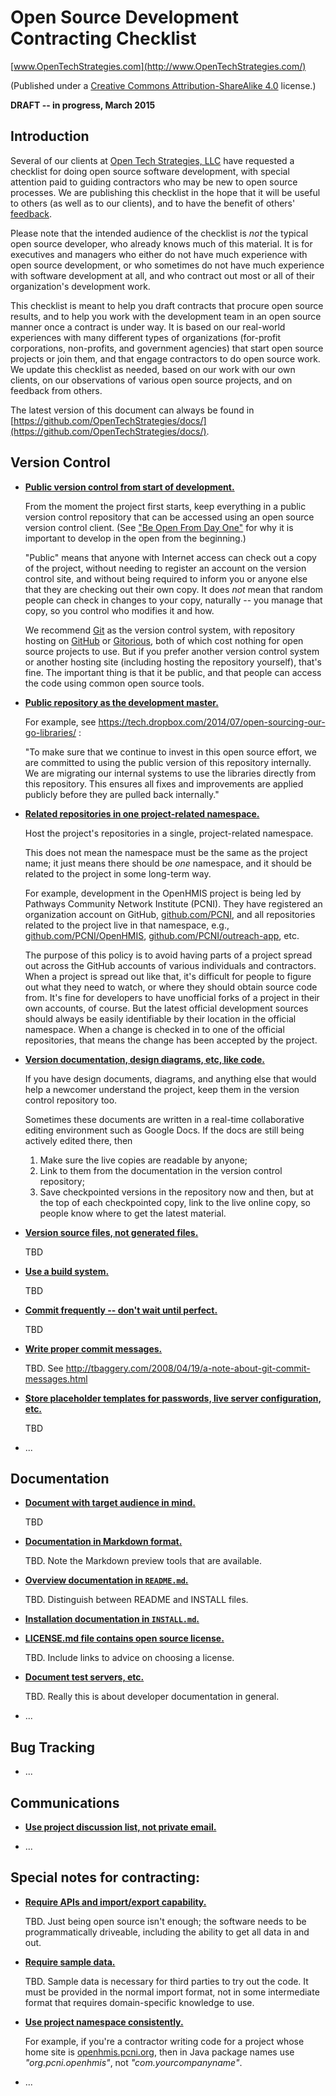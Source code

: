 # Open Source Development Contracting Checklist

[www.OpenTechStrategies.com](http://www.OpenTechStrategies.com/)

(Published under a [Creative Commons Attribution-ShareAlike 4.0](https://creativecommons.org/licenses/by-sa/4.0/) license.)

**DRAFT -- in progress, March 2015**

Introduction
------------

Several of our clients at [Open Tech Strategies,
LLC](http://OpenTechStrategies.com/) have requested a checklist for
doing open source software development, with special attention paid to
guiding contractors who may be new to open source processes.  We are
publishing this checklist in the hope that it will be useful to others
(as well as to our clients), and to have the benefit of others'
[feedback](https://github.com/OpenTechStrategies/docs/issues).

Please note that the intended audience of the checklist is _not_ the
typical open source developer, who already knows much of this
material.  It is for executives and managers who either do not have
much experience with open source development, or who sometimes do not
have much experience with software development at all, and who
contract out most or all of their organization's development work.

This checklist is meant to help you draft contracts that procure open
source results, and to help you work with the development team in an
open source manner once a contract is under way.  It is based on our
real-world experiences with many different types of organizations
(for-profit corporations, non-profits, and government agencies) that
start open source projects or join them, and that engage contractors
to do open source work.  We update this checklist as needed, based on
our work with our own clients, on our observations of various open
source projects, and on feedback from others.

The latest version of this document can always be found in
[https://github.com/OpenTechStrategies/docs/](https://github.com/OpenTechStrategies/docs/).

Version Control
---------------

* <a href="#use-public-vc" id="use-public-vc">**Public version control from start of development.**</a>

    From the moment the project first starts, keep everything in a
    public version control repository that can be accessed using an open
    source version control client.  (See ["Be Open From Day
    One"](http://opentechstrategies.com/resources#be-open-from-day-one)
    for why it is important to develop in the open from the beginning.)
  
    "Public" means that anyone with Internet access can check out a copy
    of the project, without needing to register an account on the
    version control site, and without being required to inform you or
    anyone else that they are checking out their own copy.  It does
    _not_ mean that random people can check in changes to your copy,
    naturally -- you manage that copy, so you control who modifies it
    and how.
  
    We recommend [Git](http://git-scm.com/) as the version control
    system, with repository hosting on [GitHub](https://github.com/) or
    [Gitorious](https://gitorious.org/), both of which cost nothing for
    open source projects to use.  But if you prefer another version
    control system or another hosting site (including hosting the
    repository yourself), that's fine.  The important thing is that it
    be public, and that people can access the code using common
    open source tools.
  
* <a href="#public-vc-is-master" id="public-vc-is-master">**Public repository as the development master.**</a>
  
    For example, see https://tech.dropbox.com/2014/07/open-sourcing-our-go-libraries/ :
  
    "To make sure that we continue to invest in this open source effort, we are committed to using the public version of this repository internally. We are migrating our internal systems to use the libraries directly from this repository. This ensures all fixes and improvements are applied publicly before they are pulled back internally."
  
* <a href="#vc-namespace" id="vc-namespace">**Related repositories in one project-related namespace.**</a>
  
    Host the project's repositories in a single, project-related
    namespace.
  
    This does not mean the namespace must be the same as the project
    name; it just means there should be _one_ namespace, and it should
    be related to the project in some long-term way.
  
    For example, development in the OpenHMIS project is being led by
    Pathways Community Network Institute (PCNI).  They have registered
    an organization account on GitHub,
    [github.com/PCNI](https://github.com/PCNI/), and all repositories
    related to the project live in that namespace, e.g.,
    [github.com/PCNI/OpenHMIS](https://github.com/PCNI/OpenHMIS),
    [github.com/PCNI/outreach-app](https://github.com/PCNI/outreach-app),
    etc.
  
    The purpose of this policy is to avoid having parts of a project
    spread out across the GitHub accounts of various individuals and
    contractors.  When a project is spread out like that, it's difficult
    for people to figure out what they need to watch, or where they
    should obtain source code from.  It's fine for developers to have
    unofficial forks of a project in their own accounts, of course.  But
    the latest official development sources should always be easily
    identifiable by their location in the official namespace.  When a
    change is checked in to one of the official repositories, that means
    the change has been accepted by the project.
  
* <a href="#vc-docs-etc" id="vc-docs-etc" >**Version documentation, design diagrams, etc, like code.**</a>
  
    If you have design documents, diagrams, and anything else that would
    help a newcomer understand the project, keep them in the version
    control repository too.
  
    Sometimes these documents are written in a real-time collaborative
    editing environment such as Google Docs.  If the docs are still
    being actively edited there, then
  
    1. Make sure the live copies are readable by anyone;
    2. Link to them from the documentation in the version control repository;
    3. Save checkpointed versions in the repository now and then,
       but at the top of each checkpointed copy, link to the live online
       copy, so people know where to get the latest material.
  
* <a href="#vc-sources-only" id="vc-sources-only" >**Version source files, not generated files.**</a>
  
    TBD
  
* <a href="#build-system" id="build-system" >**Use a build system.**</a>
  
    TBD
  
* <a href="#commit-often" id="commit-often" >**Commit frequently -- don't wait until perfect.**</a>
  
    TBD
  
* <a href="#commit-messages" id="commit-messages" >**Write proper commit messages.**</a>
  
    TBD.  See http://tbaggery.com/2008/04/19/a-note-about-git-commit-messages.html
  
* <a href="#placeholders-for-sensitive-data" id="placeholders-for-sensitive-data" >**Store placeholder templates for passwords, live server configuration, etc.**</a>
  
    TBD
  
* ...

Documentation
-------------

* <a href="#doc-audience" id="doc-audience" >**Document with target audience in mind.**</a>
  
    TBD
  
* <a href="#doc-format" id="doc-format" >**Documentation in Markdown format.**</a>
  
    TBD.  Note the Markdown preview tools that are available.
  
* <a href="#overview-in-readme" id="overview-in-readme" >**Overview documentation in `README.md`.**</a>
  
    TBD.  Distinguish between README and INSTALL files.
  
* <a href="#separate-install-doc" id="separate-install-doc" >**Installation documentation in `INSTALL.md`.**</a>

* <a href="#publish-license" id="publish-license" >**LICENSE.md file contains open source license.**</a>
  
    TBD.  Include links to advice on choosing a license.
  
* <a href="#dev-docs" id="dev-docs" >**Document test servers, etc.**</a>
  
    TBD.  Really this is about developer documentation in general.

* ...

Bug Tracking
------------

* ...

Communications
--------------

* <a href="#use-project-forums" id="use-project-forums" >**Use project discussion list, not private email.**</a>

* ...

Special notes for contracting:
------------------------------

* <a href="#require-apis" id="require-apis" >**Require APIs and import/export capability.**</a>
  
    TBD. Just being open source isn't enough; the software needs to be
    programmatically driveable, including the ability to get all data in
    and out.
  
* <a href="#require-sample-data" id="require-sample-data" >**Require sample data.**</a>
  
    TBD. Sample data is necessary for third parties to try out the
    code.  It must be provided in the normal import format, not in some
    intermediate format that requires domain-specific knowledge to use.
  
* <a href="#use-right-namespace" id="use-right-namespace" >**Use project namespace consistently.**</a>
  
     For example, if you're a contractor writing code for a project
     whose home site is [openhmis.pcni.org](http://openhmis.pcni.org/),
     then in Java package names use _"org.pcni.openhmis"_, not
     _"com.yourcompanyname"_.

* ...
